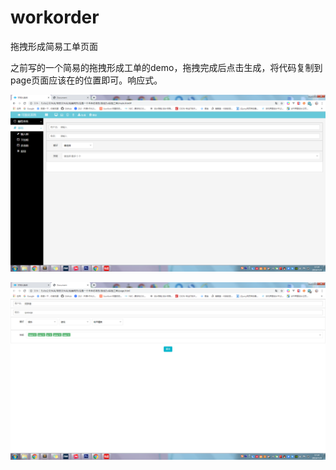 # workorder

拖拽形成简易工单页面

之前写的一个简易的拖拽形成工单的demo，拖拽完成后点击生成，将代码复制到page页面应该在的位置即可。响应式。

![Image text](https://github.com/Sunwendi/photo_gallery/blob/master/workorder1.png?raw=true)

![Image text](https://github.com/Sunwendi/photo_gallery/blob/master/workorder2.png?raw=true)
